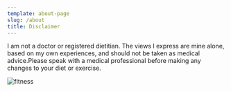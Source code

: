 ```yaml
---
template: about-page
slug: /about
title: Disclaimer
---
```

I am not a doctor or registered dietitian. The views I express are mine alone, based on my own experiences, and should not be taken as medical advice.Please speak with a medical professional before making any changes to your diet or exercise.

![fitness](/assets/disclaimer-of-the-lsksystemssupportsolution-600x314.jpg "Get Fit")